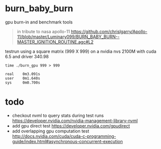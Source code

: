 # burn_baby_burn
gpu burn-in and benchmark tools

> in tribute to nasa apollo-11
> https://github.com/chrislgarry/Apollo-11/blob/master/Luminary099/BURN_BABY_BURN--MASTER_IGNITION_ROUTINE.agc#L2

testrun using a square matrix (999 X 999) on a nvidia nvs 2100M with cuda 6.5 and driver 340.98
```
time ./burn_gpu 999 > 999

real    0m3.091s
user    0m1.640s
sys     0m0.700s
```

# todo
- checkout nvml to query stats during test runs
  https://developer.nvidia.com/nvidia-management-library-nvml
- add gpu direct test
  https://developer.nvidia.com/gpudirect
- add overlapping gpu computation test
  http://docs.nvidia.com/cuda/cuda-c-programming-guide/index.html#asynchronous-concurrent-execution
